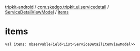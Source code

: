 [tripkit-android](../../index.md) / [com.skedgo.tripkit.ui.servicedetail](../index.md) / [ServiceDetailViewModel](index.md) / [items](./items.md)

# items

`val items: ObservableField<`[`List`](https://kotlinlang.org/api/latest/jvm/stdlib/kotlin.collections/-list/index.html)`<`[`ServiceDetailItemViewModel`](../-service-detail-item-view-model/index.md)`>>`